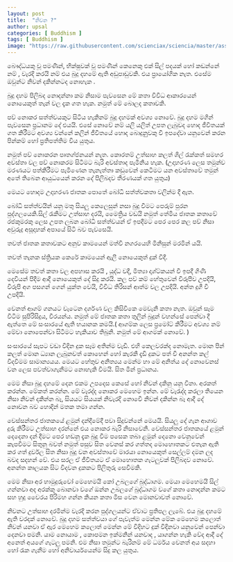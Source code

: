 ```yaml
---
layout: post
title:  "නිවන ?"
author: upsal
categories: [ Buddhism ]
tags: [ Buddhism ]
image: "https://raw.githubusercontent.com/scienciax/sciencia/master/assets/images/posts/upsal/bududahama-pilibanda-waradi-matha.jpg"
---
```


බෞද්ධයකු වූ පමණින්, භික්ෂුවක් වූ පමණින් කෙනෙකු එක් සිල් පදයක් හෝ කඩන්නේ නම් , වැරදි කරයි නම් එය බුදු දහමේ ඇති අඩුපාඩුවකි. එය ප්‍රායෝගික නැත. එසේම ඔවුන්ට නිවන් දකින්නටද නොහැක .

බුදු දහම පිලිබද නොදන්නා කම නිසාම පැවසෙන මේ කතා විවිධ ආකාරයෙන් නොයෙකුත් තැන් වල දැක ගත හැක. නමුත් මේ බොලද කතාවකි.

පව් නොකර සත්ත්වයකුට සිටිය හැකිනම් බුදු දහමක් අවශ්‍ය නොවේ. බුදු දහම මගින් පැවසෙන ප්‍රධානම දේ එයයි. එසේ නොවේ නම් යලි යලිත් උපත ලැබුවද හොද ජීවිතයක් ගත කිරීමට අවශ්‍ය වන්නේ කලින් ජීවිතයේ හොද බොදුනුුවකු වී ඉපදේවා යනුවෙන් කරන පින්කම් හෝ ප්‍රතිපත්තිම විය යුතුය.

නමුත් පව් නොකරන පෘතග්ජනයන් නැත. කොරතම් උත්සාහ කලත් ශිල් රැක්කත් සමහර අවස්තා වල පව් නොකරම සිටීමට බැරි අවස්තාද පැමිනිය හැක. (උදාහරණ ලෙස තමුන්ව මරණයට පත්කිරීමට පැමිණෙන තැනැත්තා කඩුවෙන් කෙටීමට යන අවස්තාවේ තමුන් අතේ තිබෙන ආයුධයෙන් කරන දේ පිලිබදව තීරණයක් ගත යුතුය)

මෙයට හොදම උදාහරණ ජාතක පොතේ බෝධි සත්ත්වකතා වලින්ම දී ඇත.

බෝධි සත්ත්වයින් යනු මතු සියලු කෙලෙසුන් නසා බුදු වීමට පෙරුම් පුරන පුද්ගලයෙකි.සිල් රැකීමට උත්සාහ දරයි, මෛත්‍රිය වඩයි නමුත් තේමිය ජාතක කතාවේ රජකුමරකු ලෙස උපත ලබන බෝධි සත්ත්වයන් ඒ ඉපදීමට පෙර පෙර කල පව් නිසා අවුරුදු අසූදාහක් අපායේ සිටි බව පැවසෙයි.

තවත් ජාතක කතාවකට අනුව කාමයෙන් මත්වී නගරයෙහි මිනිසුන් මරමින් යයි.

තවත් තැනක ස්ත්‍රියක කෙරේ කාමයෙන් ඇලී නොයෙකුත් දුක් විදී.

මෙසේම තවත් කතා වල අපහාස කරයි , යුද්ධ වදී, මිත්‍යා දෘශ්ට්කයන් වී ඉපදී ගිණි දෙවියන් පිදීම ආදී නොයෙකුත් දේ සිදු කරයි. කල පව් කම් හේතුවෙන් විරූපීව උපදියි, විරූපි අග පසගන් ගෙන් යුක්ත වෙයි, විවිධ තිරිසන් ආත්ම වල උපදියි. අන්ත දුගී වී උපදියි.

වෙනත් ආගම් ගනයට වැටෙන දර්ශණ වල කිසිවිකෙ මෙවැනි කතා නැත. ඔවුන් සෑම විටිම සුපිරිසිදුය, වීරයන්ය. නමුත් මේ ජාතක කතා තුලින් බුදුන් වහන්සේ පෙන්වා දී ඇත්තෙ මේ සංසාරයේ ඇති භයානක කමයි.( ආගම්ක ලෙස ප්‍රමෝට් කිරීමට අවශ්‍ය නම් මේවා නොපෙන්වා සිටීමට හැකියාව තිබුනි. නමුත් මේ ආගමක් නොවේ. )

සංසාරයේ සැපට වඩා විදින දුක සෑම අතින්ම වැඩි. එහි කෙලවරක්ද නොමැත. මොන පින් කලත් මොන ධ්‍යාන ලැබුනවත් කොහෙන් හෝ කැරකී දැඩි දුකට පත් වී අනන්ත කල් විදවීමම සාමාන්‍යයය. මෙයට හේතුව අනිත්‍යය මෙන්ම හා මේ අනිත්ය දේ නොවෙනස් වන ලෙස පවත්වාගැනීමට නොහැකි වීමයි. සිත මින් ප්‍රධානය.

මෙම නිසා බුදු දහමේ දෙන එකම උපදෙස කෙසේ හෝ නිවන් දකිනු යනු විනා. අරකත් කරන්න. මේකත් කරන්න. මේ වැරද්ද නොකර මෙහෙම ඉන්න. මේ වැරැද්ද කරලා තියෙන නිසා නිවන් දකින්න බෑ, සියයට සියයක් නිවැරදි නොවෙී නිවන් දකින්න බෑ ආදී දේ නොවන බව හොදින් මතක තමා ගන්න.

වෙස්සන්තර ජාතකයේ ළමුන් දන්දීමේදී පවා සිදුවන්නේ මෙයයි. සියලු දේ ගැන ආශාව දුරු කිරීමට උත්සාහ දරන්නේ එය නොකර බැරි නිසාවෙනි. වෙස්සන්තර ජාතකයේ ළමුන් දෙදෙනා දන් දීමට පෙර හඩනු දැක බුදු වීම පසෙක තබා ළමුන් දෙනො වෙනුවෙන් කැපවීමට සිතුනු බවත් නමුත් පසුව සිත වෙනස් කර ගත්තද මොහොතකට එතැන ඇති කර ගත් දුර්වල සිත නිසා බුදු වන අවස්තාවේ මාරයා නොයෙකුත් සෙල්ලම් දමන ලද බවද සදහන් වේ. එය සරල ඒ ජීවිතයට ඒ මොහොතක ගැටලුවක් පිලිබදව නොවේ. අනන්ත කාලයක සිට විදවන දුකකට පිලිතුරු සෙවීමකි.

මෙම නිසා අර හාමුදුරුවෝ මෙහෙමයි කෝ උබලගේ බුද්ධාගම. මෙයා මෙහෙමයි සිල් ගන්නවා අද අරක්කු බොනවා වගේ ඔන්න උබලගේ බුද්ධාගම වගේ කතා නොදන්න කමට සහ හුදු වෛරය පිරිමහ ගන්න කියන කතා මිස වෙන මොනවාවත් නොවේ.

නිවනට උත්සාහ දරමින්ම වැරදි කරන පුද්ගලයන්ට ඒවාට ප්‍රතිපල ලැබේ. එය බුදු දහමේ ඇති වරදක් නොවේ. බුදු දහම සත්ත්වයා ගේ පැවැත්ම මෙන්න මේක මෙහෙම කලොත් නිවන් යනවා ඒ ඇර මෙහෙම කලොත් මෙන්න මේ විදිහට දුක් විදිනවා යනුවෙන් පෙන්වා දෙනවා පමනි. යාම නොයාම , කොපමන ඉක්මනින් යනවාද , යාගන්න හැකි වේද ආදී දේ අනෙත් අයගේ ගැටලු පමනි. එම නිසා තමුන්ට බැරිනම් මේ ධර්මය වෙනත් අය සදහා හෝ රැක ගැනීම හෝ අනිවාර්යයෙන්ම සිදු කල යුතුය.


